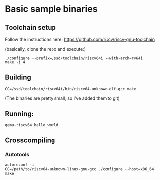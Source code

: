 # Basic sample binaries

## Toolchain setup

Follow the instructions here:
https://github.com/riscv/riscv-gnu-toolchain

(basically, clone the repo and execute:)
```
./configure --prefix=/ssd/toolchain/riscv64i --with-arch=rv64i
make -j 4
```

## Building

```
CC=/ssd/toolchain/riscv64i/bin/riscv64-unknown-elf-gcc make 
```

(The binaries are pretty small, so I've added them to git)

## Running:

```
qemu-riscv64 hello_world
```

## Crosscompiling

### Autotools

```
autoreconf -i
CC=/path/to/riscv64-unknown-linux-gnu-gcc ./configure --host=x86_64
make
```
